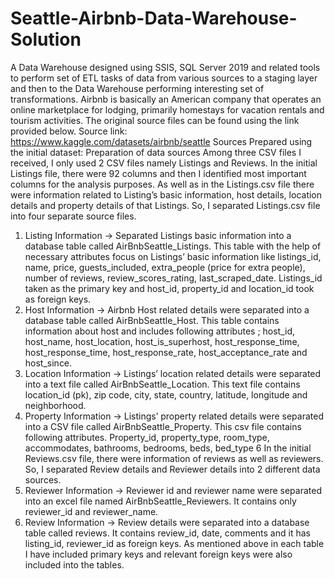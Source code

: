 # Seattle-Airbnb-Data-Warehouse-Solution
A Data Warehouse designed using SSIS, SQL Server 2019 and related tools to perform set of ETL tasks of data from various sources to a staging layer and then to the Data Warehouse performing interesting set of transformations.
Airbnb is basically an American company that operates an online marketplace for lodging, 
primarily homestays for vacation rentals and tourism activities. The original source files can be 
found using the link provided below.
Source link: https://www.kaggle.com/datasets/airbnb/seattle
Sources Prepared using the initial dataset:
Preparation of data sources
Among three CSV files I received, I only used 2 CSV files 
namely Listings and Reviews. 
In the initial Listings file, there were 92 columns and then I identified most important columns for 
the analysis purposes. As well as in the Listings.csv file there were information related to Listing’s
basic information, host details, location details and property details of that Listings. So, I separated 
Listings.csv file into four separate source files.
1. Listing Information →
Separated Listings basic information into a database table called 
AirBnbSeattle_Listings.
This table with the help of necessary attributes focus on Listings’ basic information like 
listings_id, name, price, guests_included, extra_people (price for extra people), number of 
reviews, review_scores_rating, last_scraped_date.
Listings_id taken as the primary key and host_id, property_id and location_id took as 
foreign keys.
2. Host Information →
Airbnb Host related details were separated into a database table called
AirBnbSeattle_Host.
This table contains information about host and includes following attributes ; host_id, 
host_name, host_location, host_is_superhost, host_response_time, host_response_time, 
host_response_rate, host_acceptance_rate and host_since.
3. Location Information →
Listings’ location related details were separated into a text file called 
AirBnbSeattle_Location.
This text file contains location_id (pk), zip code, city, state, country, latitude, longitude and 
neighborhood.
4. Property Information →
Listings’ property related details were separated into a CSV file called 
AirBnbSeattle_Property.
This csv file contains following attributes. Property_id, property_type, room_type, 
accommodates, bathrooms, bedrooms, beds, bed_type
6
In the initial Reviews.csv file, there were information of reviews as well as reviewers. So, I 
separated Review details and Reviewer details into 2 different data sources.
5. Reviewer Information →
Reviewer id and reviewer name were separated into an excel file named 
AirBnbSeattle_Reviewers.
It contains only reviewer_id and reviewer_name.
6. Review Information →
Review details were separated into a database table called reviews.
It contains review_id, date, comments and it has listing_id, reviewer_id as foreign keys.
As mentioned above in each table I have included primary keys and relevant foreign keys were 
also included into the tables.
